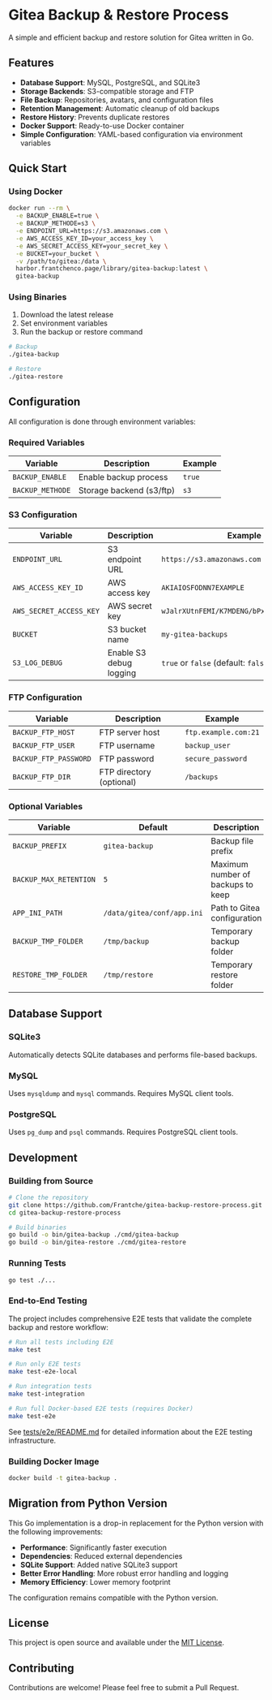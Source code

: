 # Gitea Backup & Restore Process

A simple and efficient backup and restore solution for Gitea written in Go.

## Features

- **Database Support**: MySQL, PostgreSQL, and SQLite3
- **Storage Backends**: S3-compatible storage and FTP
- **File Backup**: Repositories, avatars, and configuration files
- **Retention Management**: Automatic cleanup of old backups
- **Restore History**: Prevents duplicate restores
- **Docker Support**: Ready-to-use Docker container
- **Simple Configuration**: YAML-based configuration via environment variables

## Quick Start

### Using Docker

```bash
docker run --rm \
  -e BACKUP_ENABLE=true \
  -e BACKUP_METHODE=s3 \
  -e ENDPOINT_URL=https://s3.amazonaws.com \
  -e AWS_ACCESS_KEY_ID=your_access_key \
  -e AWS_SECRET_ACCESS_KEY=your_secret_key \
  -e BUCKET=your_bucket \
  -v /path/to/gitea:/data \
  harbor.frantchenco.page/library/gitea-backup:latest \
  gitea-backup
```

### Using Binaries

1. Download the latest release
2. Set environment variables
3. Run the backup or restore command

```bash
# Backup
./gitea-backup

# Restore
./gitea-restore
```

## Configuration

All configuration is done through environment variables:

### Required Variables

| Variable | Description | Example |
|----------|-------------|---------|
| `BACKUP_ENABLE` | Enable backup process | `true` |
| `BACKUP_METHODE` | Storage backend (s3/ftp) | `s3` |

### S3 Configuration

| Variable | Description | Example |
|----------|-------------|---------|
| `ENDPOINT_URL` | S3 endpoint URL | `https://s3.amazonaws.com` |
| `AWS_ACCESS_KEY_ID` | AWS access key | `AKIAIOSFODNN7EXAMPLE` |
| `AWS_SECRET_ACCESS_KEY` | AWS secret key | `wJalrXUtnFEMI/K7MDENG/bPxRfiCYEXAMPLEKEY` |
| `BUCKET` | S3 bucket name | `my-gitea-backups` |
| `S3_LOG_DEBUG` | Enable S3 debug logging | `true` or `false` (default: `false`) |

### FTP Configuration

| Variable | Description | Example |
|----------|-------------|---------|
| `BACKUP_FTP_HOST` | FTP server host | `ftp.example.com:21` |
| `BACKUP_FTP_USER` | FTP username | `backup_user` |
| `BACKUP_FTP_PASSWORD` | FTP password | `secure_password` |
| `BACKUP_FTP_DIR` | FTP directory (optional) | `/backups` |

### Optional Variables

| Variable | Default | Description |
|----------|---------|-------------|
| `BACKUP_PREFIX` | `gitea-backup` | Backup file prefix |
| `BACKUP_MAX_RETENTION` | `5` | Maximum number of backups to keep |
| `APP_INI_PATH` | `/data/gitea/conf/app.ini` | Path to Gitea configuration |
| `BACKUP_TMP_FOLDER` | `/tmp/backup` | Temporary backup folder |
| `RESTORE_TMP_FOLDER` | `/tmp/restore` | Temporary restore folder |

## Database Support

### SQLite3
Automatically detects SQLite databases and performs file-based backups.

### MySQL
Uses `mysqldump` and `mysql` commands. Requires MySQL client tools.

### PostgreSQL
Uses `pg_dump` and `psql` commands. Requires PostgreSQL client tools.

## Development

### Building from Source

```bash
# Clone the repository
git clone https://github.com/Frantche/gitea-backup-restore-process.git
cd gitea-backup-restore-process

# Build binaries
go build -o bin/gitea-backup ./cmd/gitea-backup
go build -o bin/gitea-restore ./cmd/gitea-restore
```

### Running Tests

```bash
go test ./...
```

### End-to-End Testing

The project includes comprehensive E2E tests that validate the complete backup and restore workflow:

```bash
# Run all tests including E2E
make test

# Run only E2E tests
make test-e2e-local

# Run integration tests
make test-integration

# Run full Docker-based E2E tests (requires Docker)
make test-e2e
```

See [tests/e2e/README.md](tests/e2e/README.md) for detailed information about the E2E testing infrastructure.

### Building Docker Image

```bash
docker build -t gitea-backup .
```

## Migration from Python Version

This Go implementation is a drop-in replacement for the Python version with the following improvements:

- **Performance**: Significantly faster execution
- **Dependencies**: Reduced external dependencies
- **SQLite Support**: Added native SQLite3 support
- **Better Error Handling**: More robust error handling and logging
- **Memory Efficiency**: Lower memory footprint

The configuration remains compatible with the Python version.

## License

This project is open source and available under the [MIT License](LICENSE).

## Contributing

Contributions are welcome! Please feel free to submit a Pull Request.